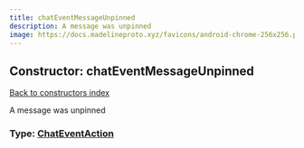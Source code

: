 ```yaml
---
title: chatEventMessageUnpinned
description: A message was unpinned
image: https://docs.madelineproto.xyz/favicons/android-chrome-256x256.png
---
```

## Constructor: chatEventMessageUnpinned  
[Back to constructors index](index.md)



A message was unpinned




### Type: [ChatEventAction](../types/ChatEventAction.md)


